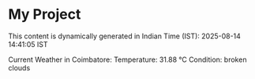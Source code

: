 # My Project

This content is dynamically generated in Indian Time (IST): 2025-08-14 14:41:05 IST


Current Weather in Coimbatore:
Temperature: 31.88 °C
Condition: broken clouds
